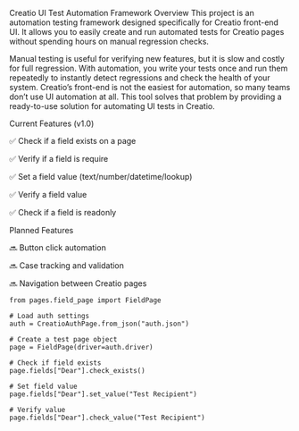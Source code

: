 Creatio UI Test Automation Framework
Overview
This project is an automation testing framework designed specifically for Creatio front-end UI.
It allows you to easily create and run automated tests for Creatio pages without spending hours on manual regression checks.

Manual testing is useful for verifying new features, but it is slow and costly for full regression. With automation, you write your tests once and run them repeatedly to instantly detect regressions and check the health of your system.
Creatio’s front-end is not the easiest for automation, so many teams don’t use UI automation at all. This tool solves that problem by providing a ready-to-use solution for automating UI tests in Creatio.

Current Features (v1.0)

✅ Check if a field exists on a page

✅ Verify if a field is require

✅ Set a field value (text/number/datetime/lookup)

✅ Verify a field value

✅ Check if a field is readonly

Planned Features

🔜 Button click automation

🔜 Case tracking and validation

🔜 Navigation between Creatio pages

```from pages.auth_page import CreatioAuthPage
from pages.field_page import FieldPage

# Load auth settings
auth = CreatioAuthPage.from_json("auth.json")

# Create a test page object
page = FieldPage(driver=auth.driver)

# Check if field exists
page.fields["Dear"].check_exists()

# Set field value
page.fields["Dear"].set_value("Test Recipient")

# Verify value
page.fields["Dear"].check_value("Test Recipient")
